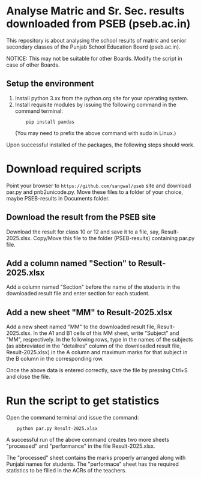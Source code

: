 # Analyse Matric and Sr. Sec. results downloaded from PSEB (pseb.ac.in)

This repository is about analysing the school results of matric and senior secondary 
classes of the Punjab School Education Board (pseb.ac.in).

NOTICE: This may not be suitable for other Boards. Modify the script in case of other Boards.


## Setup the environment

1. Install python 3.xx from the python.org site for your operating system.
2. Install requisite modules by issuing the following command in the command terminal:
    ```
        pip install pandas
    ```
    (You may need to prefix the above command with sudo in Linux.)

Upon successful installed of the packages, the following steps should work.

# Download required scripts

Point your browser to ```https://github.com/sangwal/pseb``` site and download par.py and pnb2unicode.py.
Move these files to a folder of your choice, maybe PSEB-results in Documents folder.

## Download the result from the PSEB site

Download the result for class 10 or 12 and save it to a file, say, Result-2025.xlsx.
Copy/Move this file to the folder (PSEB-results) containing par.py file.

## Add a column named "Section" to Result-2025.xlsx

Add a column named "Section" before the name of the students in the downloaded
result file and enter section for each student.

## Add a new sheet "MM" to Result-2025.xlsx

Add a new sheet named "MM" to the downloaded result file, Result-2025.xlsx.
In the A1 and B1 cells of this MM sheet, write "Subject" and "MM", respectively.
In the following rows, type in the names of the subjects (as abbreviated in the 
"detailres" column of the downloaded result file, Result-2025.xlsx) in the A column
and maximum marks for that subject in the B column in the corresponding row.

Once the above data is entered correctly, save the file by pressing Ctrl+S and close the file.

# Run the script to get statistics

Open the command terminal and issue the command:

```
    python par.py Result-2025.xlsx
```

A successful run of the above command creates two more sheets "processed" and "performance" in the file Result-2025.xlsx.

The "processed" sheet contains the marks properly arranged along with Punjabi names for students.
The "performace" sheet has the required statistics to be filled in the ACRs of the teachers.

